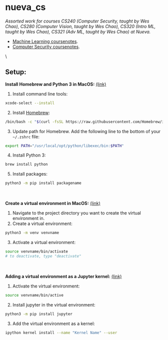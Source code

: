 # nueva_cs

_Assorted work for courses CS240 (Computer Security, taught by Wes Chao), CS280 (Computer Vision, taught by Wes Chao), CS320 (Intro ML, taught by Wes Chao), CS321 (Adv ML, taught by Wes Chao) at Nueva._
* [Machine Learning coursenotes](https://jennselby.github.io/MachineLearningCourseNotes/).
* [Computer Security coursenotes](https://jennselby.github.io/ComputerSecurityCourseNotes/).

\
## Setup:
__Install Homebrew and Python 3 in MacOS:__ [(link)](https://docs.python-guide.org/starting/install3/osx/)
1. Install command line tools:
```bash
xcode-select --install
```
2. Install [Homebrew](https://brew.sh/):
```bash
/bin/bash -c "$(curl -fsSL https://raw.githubusercontent.com/Homebrew/install/HEAD/install.sh)"
```
3. Update path for Homebrew. Add the following line to the bottom of your ```~/.zshrc``` file:
```bash
export PATH="/usr/local/opt/python/libexec/bin:$PATH"
```
4. Install Python 3:
```bash
brew install python
```
5. Install packages:
```bash
python3 -m pip install packagename
```

\
\
__Create a virtual environment in MacOS:__ [(link)](https://docs.python.org/3/tutorial/venv.html)
1. Navigate to the project directory you want to create the virtual environment in.
2. Create a virtual environment:
```bash
python3 -m venv venvname
```
3. Activate a virtual environment:
```bash
source venvname/bin/activate
# to deactivate, type "deactivate"
```

\
\
__Adding a virtual environment as a Jupyter kernel:__ [(link)](https://queirozf.com/entries/jupyter-kernels-how-to-add-change-remove)
1. Activate the virtual environment:
```bash
source venvname/bin/active
```
2. Install jupyter in the virtual environment:
```bash
python3 -m pip install jupyter
```
3. Add the virtual environment as a kernel:
```bash
ipython kernel install --name "Kernel Name" --user
```
